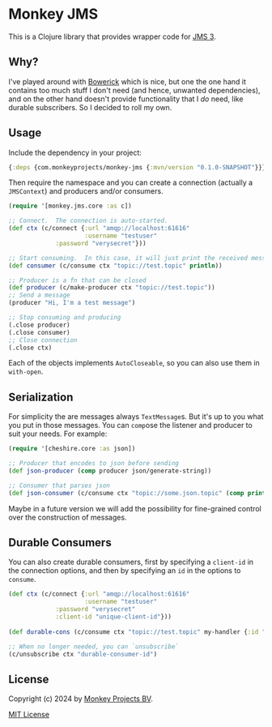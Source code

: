 # Monkey JMS

This is a Clojure library that provides wrapper code for [JMS 3](https://jakarta.ee/learn/docs/jakartaee-tutorial/current/messaging/).

## Why?

I've played around with [Bowerick](https://github.com/ruedigergad/bowerick) which is
nice, but one the one hand it contains too much stuff I don't need (and hence, unwanted
dependencies), and on the other hand doesn't provide functionality that I *do* need,
like durable subscribers.  So I decided to roll my own.

## Usage

Include the dependency in your project:
```clojure
{:deps {com.monkeyprojects/monkey-jms {:mvn/version "0.1.0-SNAPSHOT"}}}
```

Then require the namespace and you can create a connection (actually a `JMSContext`)
and producers and/or consumers.

```clojure
(require '[monkey.jms.core :as c])

;; Connect.  The connection is auto-started.
(def ctx (c/connect {:url "amqp://localhost:61616"
                     :username "testuser"
		     :password "verysecret"}))

;; Start consuming.  In this case, it will just print the received message.
(def consumer (c/consume ctx "topic://test.topic" println))

;; Producer is a fn that can be closed
(def producer (c/make-producer ctx "topic://test.topic"))
;; Send a message
(producer "Hi, I'm a test message")

;; Stop consuming and producing
(.close producer)
(.close consumer)
;; Close connection
(.close ctx)
```

Each of the objects implements `AutoCloseable`, so you can also use them in
`with-open`.

## Serialization

For simplicity the are messages always `TextMessage`s.  But it's up to you
what you put in those messages.  You can `comp`ose the listener and producer
to suit your needs.  For example:

```clojure
(require '[cheshire.core :as json])

;; Producer that encodes to json before sending
(def json-producer (comp producer json/generate-string))

;; Consumer that parses json
(def json-consumer (c/consume ctx "topic://some.json.topic" (comp println json/parse-string)))
```

Maybe in a future version we will add the possibility for fine-grained control
over the construction of messages.

## Durable Consumers

You can also create durable consumers, first by specifying a `client-id` in the connection
options, and then by specifying an `id` in the options to `consume`.
```clojure
(def ctx (c/connect {:url "amqp://localhost:61616"
                     :username "testuser"
		     :password "verysecret"
		     :client-id "unique-client-id"}))
		     
(def durable-cons (c/consume ctx "topic://test.topic" my-handler {:id "durable-consumer-id")))

;; When no longer needed, you can `unsubscribe`
(c/unsubscribe ctx "durable-consumer-id")
```

## License

Copyright (c) 2024 by [Monkey Projects BV](https://www.monkey-projects.be).

[MIT License](LICENSE)

